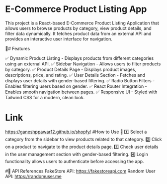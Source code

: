 # E-Commerce Product Listing App
This project is a React-based E-Commerce Product Listing Application that allows users to browse products by category, view product details, and filter data dynamically. It fetches product data from an external API and provides an interactive user interface for navigation.

🚀# Features

✅ Dynamic Product Listing - Displays products from different categories using an external API.
✅ Sidebar Navigation - Allows users to filter products by category.
✅ Product Details Page - Displays product images, descriptions, price, and rating.
✅ User Details Section - Fetches and displays user details with gender-based filtering.
✅ Radio Button Filters - Enables filtering users based on gender.
✅ React Router Integration - Enables smooth navigation between pages.
✅ Responsive UI - Styled with Tailwind CSS for a modern, clean look.

# Link
https://ganeshppawar12.github.io/shopfy/
#How to Use
📌 
1️⃣ Select a category from the sidebar to view products related to that category.
2️⃣ Click on a product to navigate to the product details page.
3️⃣ Check user details in the user management section with gender-based filtering.
4️⃣ Login functionality allows users to authenticate before accessing the app.

#🔗 API References
FakeStore API: https://fakestoreapi.com
Random User API: https://randomuser.me
